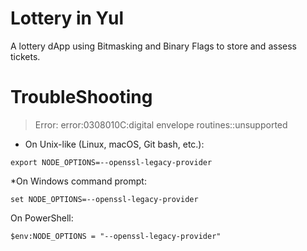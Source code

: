 # Lottery in Yul

A lottery dApp using Bitmasking and Binary Flags to store and assess tickets.

# TroubleShooting

> Error: error:0308010C:digital envelope routines::unsupported

* On Unix-like (Linux, macOS, Git bash, etc.):

`export NODE_OPTIONS=--openssl-legacy-provider`

*On Windows command prompt:

`set NODE_OPTIONS=--openssl-legacy-provider`

On PowerShell:

`$env:NODE_OPTIONS = "--openssl-legacy-provider"`